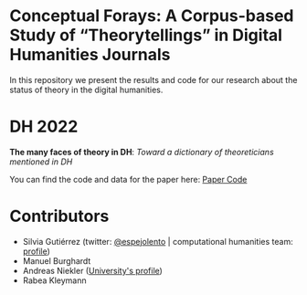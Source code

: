 # Conceptual Forays: A Corpus-based Study of “Theorytellings” in Digital Humanities Journals

In this repository we present the results and code for our research about the status of theory in the digital humanities.

# DH 2022

**The many faces of theory in DH**: *Toward a dictionary of theoreticians mentioned in DH*

You can find the code and data for the paper here: [Paper Code](https://theory-in-dh.github.io/conceptual_forays/dh2022/dictionary_theory_reproducable_code.html)

# Contributors

- Silvia Gutiérrez (twitter: [@espejolento](https://twitter.com/espejolento) | computational humanities team:  [profile](https://ch.uni-leipzig.de/team/))
- Manuel Burghardt
- Andreas Niekler ([University's profile](https://www.uni-leipzig.de/en/profile/mitarbeiter/dr-andreas-niekler))
- Rabea Kleymann